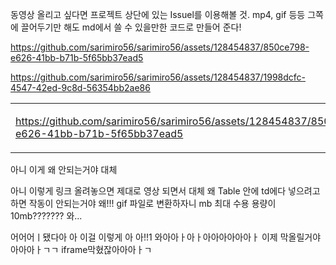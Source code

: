 동영상 올리고 싶다면 프로젝트 상단에 있는 Issuel를 이용해볼 것.
mp4, gif 등등 그쪽에 끌어두기만 해도 md에서 쓸 수 있을만한 코드로 만들어 준다!


https://github.com/sarimiro56/sarimiro56/assets/128454837/850ce798-e626-41bb-b71b-5f65bb37ead5


https://github.com/sarimiro56/sarimiro56/assets/128454837/1998dcfc-4547-42ed-9c8d-56354bb2ae86

<table>
  <tr>
    <td>
        
  https://github.com/sarimiro56/sarimiro56/assets/128454837/850ce798-e626-41bb-b71b-5f65bb37ead5
  
  </td>
    <td>
      안녕
    </td>
  </tr>
</table>

<p>아니 이게 왜 안되는거야 대체</p>
아니 이렇게 링크 올려놓으면 제대로 영상 되면서
대체 왜 Table 안에 td에다 넣으려고 하면 작동이 안되는거야 왜!!!
gif 파일로 변환하자니 mb 최대 수용 용량이 10mb???????
와...

어어어ㅣ됐다아 아 이걸 이렇게 아 아!!1
와아아ㅏ아ㅏ아아아아아아ㅏ 이제 막올릴거야 아아아ㅏㄱㄱ
iframe막혔잖아아아ㅏㄱ
